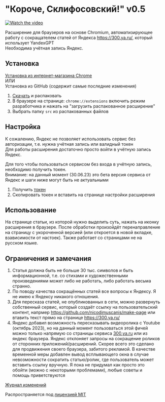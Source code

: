 # "Короче, Склифосовский!" v0.5

[![Watch the video](https://img.youtube.com/vi/8vFjYYKZjvE/maxresdefault.jpg)](https://youtu.be/E_oO9iFZzWY)

Расширение для браузеров на основе Сhromium, автоматизирующее работу с сокращателем статей от Яндекса https://300.ya.ru/, который использует YandexGPT<br>
Необходима учётная запись Яндекс.

## Установка
[Установка из интернет-магазина Chrome](https://chrome.google.com/webstore/detail/%D0%BA%D0%BE%D1%80%D0%BE%D1%87%D0%B5-%D1%81%D0%BA%D0%BB%D0%B8%D1%84%D0%BE%D1%81%D0%BE%D0%B2%D1%81%D0%BA%D0%B8%D0%B9/mpaebgncookaokflfdhflpmhpimkfeii)<br>
ИЛИ<br>
Установка из GitHub (содержит самые последние изменения)
1. [Скачать](https://github.com/nicodimuscanis/article-shortener-extension/archive/refs/heads/master.zip) и распаковать
2. В браузере на странице: `chrome://extensions` включить режим разработчика и нажать на "загрузить распакованное расширение"
3. Выбрать папку `src` из распакованных файлов

## Настройка
К сожалению, Яндекс не позволяет использовать сервис без авторизации, т.е. нужна учётная запись или валидный токен<br>
Для работы расширения достаточно просто войти в учётную запись Яндекс.

Для того чтобы пользоваться сервисом без входа в учётную запись, необходимо получить токен.<br>
Внимание: на данный момент (30.06.23) это бета версия сервиса от Яндекс и шаги ниже могут быть не актуальными<br>
1. Получить [токен](https://oauth.yandex.ru/authorize?response_type=token&client_id=702a61748ec947a4b1ab467d2b2f3edb)
2. Скопировать токен и вставить на странице настройки расширения

## Использование
На странице статьи, из которой нужно выделить суть, нажать на иконку расширения в браузере.
После обработки произойдёт перенаправление на страницу с укороченной версией (или откроется в новой вкладке, взависимости от настоек).
Также работает со страницами не на русском языке.

## Ограничения и замечания
1. Статья должна быть не больше 30 тыс. символов и быть информационной, т.е. со стихами и художественными произведениями может либо не работать, либо работать весьма странно.
2. По поводу качества сокращённых статей все вопросы к Яндексу. Я не имею к Яндексу никакого отношения.
3. Для пересказа статей, не опубликованных в сети, можно развернуть собственный сервис, который создаёт ссылку на пользовательский контент, напрмер https://github.com/nicodimuscanis/make-page или втавить текст прямо на странице https://300.ya.ru/
4. Яндекс добавил возможность пересказывать видеоролика с Youtube (октябрь 2023), но на данный момент пользоваться этой фичей можно только напрямую со страницы сервиса <a href="https://300.ya.ru">300.ya.ru</a> или из яндекс браузера. Яндекс отклоняет запросы на сокращение роликов от сторонних приложений/расширений. Скорее всего это сделано для продвижения своего браузера, забитого рекламой. В качестве временной меры добавлен вывод всплывающего окна в случае невозможности сократить статью/ролик, где пользователь может вставить ссылку вручную. Я пока не придумал как просто это обойти (можно с некоторыми проблемами), любые советы и помощь приветствуются

[Журнал изменений](https://htmlpreview.github.io/?https://github.com/nicodimuscanis/article-shortener-extension/blob/master/src/changelog.html)

Распространяется под [лицензией MIT](https://github.com/nicodimuscanis/article-shortener-extension/blob/master/LICENSE.md)

